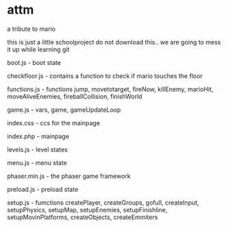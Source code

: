 # attm
a tribute to mario

this is just a little schoolproject 
do not download this.. we are going to mess it up while learning git



boot.js - boot state

checkfloor.js - contains a function to check if mario touches the floor

functions.js - functions jump, movetotarget, fireNow, killEnemy, marioHit, moveAliveEnemies, fireballCollision, finishWorld

game.js - vars, game, gameUpdateLoop

index.css - ccs for the mainpage

index.php - mainpage

levels.js - level states

menu.js - menu state

phaser.min.js - the phaser game framework

preload.js - preload state

setup.js - fumctions createPlayer, createGroups, gofull, createInput, setupPhysics, setupMap, setupEnemies, setupFinishline, setupMovinPlatforms, createObjects, createEmmiters
